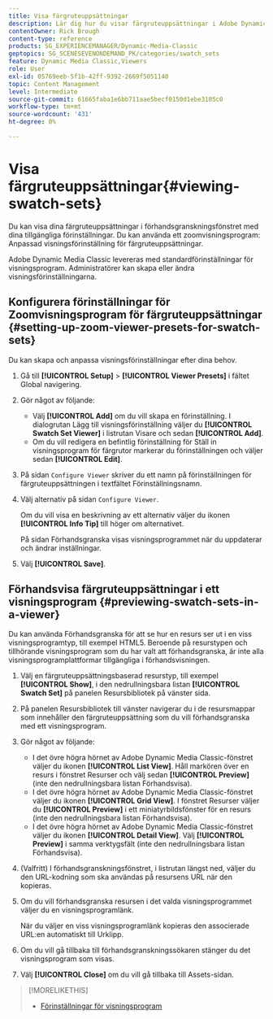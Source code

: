 ```yaml
---
title: Visa färgruteuppsättningar
description: Lär dig hur du visar färgruteuppsättningar i Adobe Dynamic Media Classic.
contentOwner: Rick Brough
content-type: reference
products: SG_EXPERIENCEMANAGER/Dynamic-Media-Classic
geptopics: SG_SCENESEVENONDEMAND_PK/categories/swatch_sets
feature: Dynamic Media Classic,Viewers
role: User
exl-id: 05769eeb-5f1b-42ff-9392-2669f5051140
topic: Content Management
level: Intermediate
source-git-commit: 61665faba1e6bb711aae5becf0150d1ebe3105c0
workflow-type: tm+mt
source-wordcount: '431'
ht-degree: 0%

---
```


# Visa färgruteuppsättningar{#viewing-swatch-sets}

Du kan visa dina färgruteuppsättningar i förhandsgranskningsfönstret med dina tillgängliga förinställningar. Du kan använda ett zoomvisningsprogram: Anpassad visningsförinställning för färgruteuppsättningar.

Adobe Dynamic Media Classic levereras med standardförinställningar för visningsprogram. Administratörer kan skapa eller ändra visningsförinställningarna.

## Konfigurera förinställningar för Zoomvisningsprogram för färgruteuppsättningar {#setting-up-zoom-viewer-presets-for-swatch-sets}

Du kan skapa och anpassa visningsförinställningar efter dina behov.

1. Gå till **[!UICONTROL Setup]** > **[!UICONTROL Viewer Presets]** i fältet Global navigering.
1. Gör något av följande:

   * Välj **[!UICONTROL Add]** om du vill skapa en förinställning. I dialogrutan Lägg till visningsförinställning väljer du **[!UICONTROL Swatch Set Viewer]** i listrutan Visare och sedan **[!UICONTROL Add]**.
   * Om du vill redigera en befintlig förinställning för Ställ in visningsprogram för färgrutor markerar du förinställningen och väljer sedan **[!UICONTROL Edit]**.

1. På sidan `Configure Viewer` skriver du ett namn på förinställningen för färgruteuppsättningen i textfältet Förinställningsnamn.
1. Välj alternativ på sidan `Configure Viewer`.

   Om du vill visa en beskrivning av ett alternativ väljer du ikonen **[!UICONTROL Info Tip]** till höger om alternativet.

   På sidan Förhandsgranska visas visningsprogrammet när du uppdaterar och ändrar inställningar.

1. Välj **[!UICONTROL Save]**.

## Förhandsvisa färgruteuppsättningar i ett visningsprogram {#previewing-swatch-sets-in-a-viewer}

Du kan använda Förhandsgranska för att se hur en resurs ser ut i en viss visningsprogramtyp, till exempel HTML5. Beroende på resurstypen och tillhörande visningsprogram som du har valt att förhandsgranska, är inte alla visningsprogramplattformar tillgängliga i förhandsvisningen.

1. Välj en färgruteuppsättningsbaserad resurstyp, till exempel **[!UICONTROL Show]**, i den nedrullningsbara listan **[!UICONTROL Swatch Set]** på panelen Resursbibliotek på vänster sida.
1. På panelen Resursbibliotek till vänster navigerar du i de resursmappar som innehåller den färgruteuppsättning som du vill förhandsgranska med ett visningsprogram.
1. Gör något av följande:

   * I det övre högra hörnet av Adobe Dynamic Media Classic-fönstret väljer du ikonen **[!UICONTROL List View]**. Håll markören över en resurs i fönstret Resurser och välj sedan **[!UICONTROL Preview]** (inte den nedrullningsbara listan Förhandsvisa).
   * I det övre högra hörnet av Adobe Dynamic Media Classic-fönstret väljer du ikonen **[!UICONTROL Grid View]**. I fönstret Resurser väljer du **[!UICONTROL Preview]** i ett miniatyrbildsfönster för en resurs (inte den nedrullningsbara listan Förhandsvisa).
   * I det övre högra hörnet av Adobe Dynamic Media Classic-fönstret väljer du ikonen **[!UICONTROL Detail View]**. Välj **[!UICONTROL Preview]** i samma verktygsfält (inte den nedrullningsbara listan Förhandsvisa).

1. (Valfritt) I förhandsgranskningsfönstret, i listrutan längst ned, väljer du den URL-kodning som ska användas på resursens URL när den kopieras.
1. Om du vill förhandsgranska resursen i det valda visningsprogrammet väljer du en visningsprogramlänk.

   När du väljer en viss visningsprogramlänk kopieras den associerade URL:en automatiskt till Urklipp.

1. Om du vill gå tillbaka till förhandsgranskningssökaren stänger du det visningsprogram som visas.
1. Välj **[!UICONTROL Close]** om du vill gå tillbaka till Assets-sidan.

>[!MORELIKETHIS]
>
>* [Förinställningar för visningsprogram](application-setup.md#viewer_presets)

